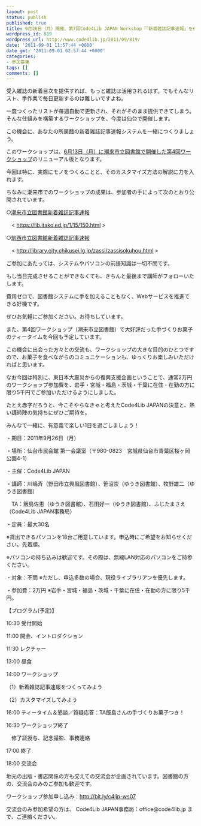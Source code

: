 ```yaml
---
layout: post
status: publish
published: true
title: 9月26日（月）開催、第7回Code4Lib JAPAN Workshop「「新着雑誌記事速報」を作ってみよう！－RSSを活用した図書館サービス作成コース」、参加申込を開始
wordpress_id: 819
wordpress_url: http://www.code4lib.jp/2011/09/819/
date: '2011-09-01 11:57:44 +0000'
date_gmt: '2011-09-01 02:57:44 +0000'
categories:
- 参加募集
tags: []
comments: []
---
```

<div class="section">
<p>受入雑誌の新着目次を提供すれば、もっと雑誌は活用されるはず。でもそんなリスト、手作業で毎日更新するのは難しいですよね。</p>
<p>一度つくったリストが毎週自動で更新され、それがそのまま提供できてしまう。そんな仕組みを構築するワークショップを、今度は仙台で開催します。</p>
<p>この機会に、あなたの所属館の新着雑誌記事速報システムを一緒につくりましょう。</p>
<p>このワークショップは、<a href="http://d.hatena.ne.jp/josei002-10/20110621/1308653589" target="_blank">6月13日（月）に潮来市立図書館で開催した第4回ワークショップ</a>のリニューアル版となります。</p>
<p>今回は特に、実際にモノをつくることと、そのカスタマイズ方法の解説に力を入れます。</p>
<p>ちなみに潮来市でのワークショップの成果は、参加者の手によって次のとおり公開されています。</p>
<p>○<a href="https://lib.itako.ed.jp/1/15/150.html" target="_blank">潮来市立図書館新着雑誌記事速報</a></p>
<p>　&#60; <a href="https://lib.itako.ed.jp/1/15/150.html" target="_blank">https://lib.itako.ed.jp/1/15/150.html</a> &#62;</p>
<p>○<a href="http://library.city.chikusei.lg.jp/zassi/zassisokuhou.html" target="_blank">筑西市立図書館新着雑誌記事速報</a></p>
<p>　&#60; <a href="http://library.city.chikusei.lg.jp/zassi/zassisokuhou.html" target="_blank">http://library.city.chikusei.lg.jp/zassi/zassisokuhou.html</a> &#62;</p>
<p>ご参加にあたっては、システムやパソコンの前提知識は一切不問です。</p>
<p>もし当日完成させることができなくても、きちんと最後まで講師がフォローいたします。</p>
<p>費用ゼロで、図書館システムに手を加えることもなく、Webサービスを推進できる好機です。</p>
<p>ぜひお気軽にご参加ください。お待ちしています。</p>
<p>また、第4回ワークショップ（潮来市立図書館）で大好評だった手づくりお菓子のティータイムを今回も予定しています。</p>
<p>この機会に出会った方々との交流も、ワークショップの大きな目的のひとつですので、お菓子を食べながらのコミュニケーションも、ゆっくりお楽しみいただければと思います。</p>
<p>なお今回は特別に、東日本大震災からの復興支援企画ということで、通常2万円のワークショップ参加費を、岩手・宮城・福島・茨城・千葉に在住・在勤の方に限り5千円でご参加いただけるようにしました。</p>
<p>たとえ赤字だろうと、今こそやらなきゃと考えたCode4Lib JAPANの決意と、熱い講師陣の気持ちにぜひご期待を。</p>
<p>みんなで一緒に、有意義で楽しい1日を過ごしましょう！</p>
<p>・期日：2011年9月26日（月）</p>
<p>・場所：仙台市民会館 第一会議室（〒980-0823　宮城県仙台市青葉区桜ヶ岡公園4-1）</p>
<p>・主催：Code4Lib JAPAN</p>
<p>・講師：川嶋斉（野田市立興風図書館）、笹沼崇（ゆうき図書館）、牧野雄二（ゆうき図書館）</p>
<p>　TA：飯島佐恵（ゆうき図書館）、石田好一（ゆうき図書館）、ふじたまさえ（Code4Lib JAPAN事務局）</p>
<p>・定員：最大30名</p>
<p>※貸出できるパソコンを18台ご用意しています。申込時にご希望をお知らせください。先着順。</p>
<p>※パソコンの持ち込みは歓迎です。その際は、無線LAN対応のパソコンをご持参ください。</p>
<p>・対象：不問 ※ただし、申込多数の場合、現役ライブラリアンを優先します。</p>
<p>・参加費：2万円 ※岩手・宮城・福島・茨城・千葉に在住・在勤の方に限り5千円。</p>
<p>【プログラム(予定)】</p>
<p>10:30 受付開始</p>
<p>11:00 開会、イントロダクション</p>
<p>11:30 レクチャー</p>
<p>13:00 昼食</p>
<p>14:00 ワークショップ</p>
<p>（1）新着雑誌記事速報をつくってみよう</p>
<p>（2）カスタマイズしてみよう</p>
<p>16:00 ティータイム＆懇談／質疑応答：TA飯島さんの手づくりお菓子つき！</p>
<p>16:30 ワークショップ終了</p>
<p>　修了証授与、記念撮影、事務連絡</p>
<p>17:00 終了</p>
<p>18:00 交流会</p>
<p>地元の出版・書店関係の方も交えての交流会が企画されています。図書館の方の、交流会のみのご参加も歓迎です。</p>
<p>ワークショップ参加申し込み：<a href="http://bit.ly/c4ljp-ws07" target="_blank">http://bit.ly/c4ljp-ws07</a></p>
<p>交流会のみ参加希望の方は、 Code4Lib JAPAN事務局：office@code4lib.jp まで、ご連絡ください。</p>
</div>
